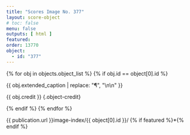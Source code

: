 ```yaml
---
title: "Scores Image No. 377"
layout: score-object
# toc: false
menu: false
outputs: [ html ]
featured: 
order: 13770
object:
  - id: "377"
---
```


{% for obj in objects.object_list %}
{% if obj.id == object[0].id %}

{{ obj.extended_caption | replace: "¶", "\n\n" }}

{{ obj.credit }} {.object-credit}

{% endif %}
{% endfor %}

<div class="object-credit object-url is-print-only">

{{ publication.url }}image-index/{{ object[0].id }}/ {% if featured %}*{% endif %}

</div>
